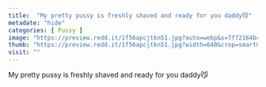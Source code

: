 ```yaml
---
title:  "My pretty pussy is freshly shaved and ready for you daddy😼"
metadate: "hide"
categories: [ Pussy ]
image: "https://preview.redd.it/1f56apcjtkn51.jpg?auto=webp&s=7f72164bc0281419f7209cd211bac9b4265ef071"
thumb: "https://preview.redd.it/1f56apcjtkn51.jpg?width=640&crop=smart&auto=webp&s=c0d4ee450aec920812a7a5b6761ba50c78034096"
visit: ""
---
```

My pretty pussy is freshly shaved and ready for you daddy😼
